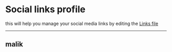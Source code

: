 # Social links profile
this will help you manage your social media links by editing the [Links file]('../../src/components/Link.jsx)

---
malik
---